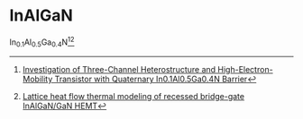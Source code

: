 # InAlGaN
In<sub>0.1</sub>Al<sub>0.5</sub>Ga<sub>0.4</sub>N[^1][^2]

[^1]: [Investigation of Three-Channel Heterostructure and High-Electron-Mobility Transistor with Quaternary In0.1Al0.5Ga0.4N Barrier](https://doi.org/10.1002/pssa.202400239)
[^2]: [Lattice heat flow thermal modeling of recessed bridge-gate InAlGaN/GaN HEMT](https://doi.org/10.1007/s00542-025-05890-5)
